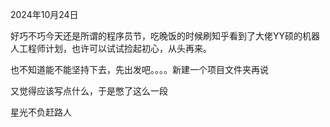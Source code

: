 2024年10月24日

好巧不巧今天还是所谓的程序员节，吃晚饭的时候刷知乎看到了大佬YY硕的机器人工程师计划，也许可以试试捡起初心，从头再来。

也不知道能不能坚持下去，先出发吧。。。。新建一个项目文件夹再说

又觉得应该写点什么，于是憋了这么一段

星光不负赶路人


